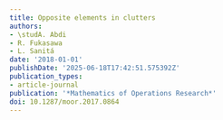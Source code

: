 ```yaml
---
title: Opposite elements in clutters
authors:
- \studA. Abdi
- R. Fukasawa
- L. Sanitá
date: '2018-01-01'
publishDate: '2025-06-18T17:42:51.575392Z'
publication_types:
- article-journal
publication: '*Mathematics of Operations Research*'
doi: 10.1287/moor.2017.0864
---
```

